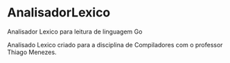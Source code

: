 # AnalisadorLexico
Analisador Lexico para leitura de linguagem Go

Analisado Lexico criado para a disciplina de Compiladores com o professor Thiago Menezes.

